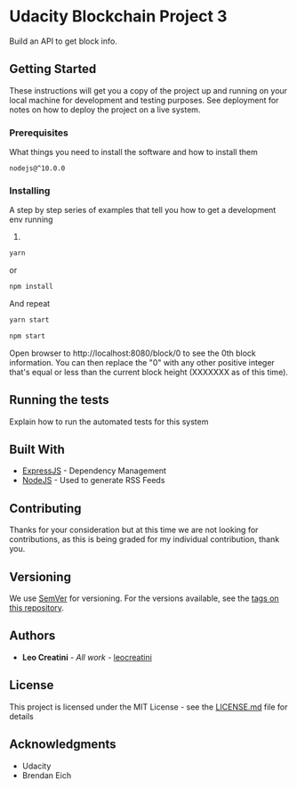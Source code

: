 # Udacity Blockchain Project 3

Build an API to get block info.

## Getting Started

These instructions will get you a copy of the project up and running on your local machine for development and testing purposes. See deployment for notes on how to deploy the project on a live system.

### Prerequisites

What things you need to install the software and how to install them

```
nodejs@^10.0.0
```

### Installing

A step by step series of examples that tell you how to get a development env running

1.

```bash
yarn
```
or 
```bash
npm install
```

And repeat

```bash
yarn start
```

```bash
npm start
```

Open browser to http://localhost:8080/block/0 to see the 0th block information. You can then replace the "0" with any other positive integer that's equal or less than the current block height (XXXXXXX as of this time).

## Running the tests

Explain how to run the automated tests for this system

## Built With

* [ExpressJS](https://maven.apache.org/) - Dependency Management
* [NodeJS](https://rometools.github.io/rome/) - Used to generate RSS Feeds

## Contributing

Thanks for your consideration but at this time we are not looking for contributions, as this is being graded for my individual contribution, thank you.

## Versioning

We use [SemVer](http://semver.org/) for versioning. For the versions available, see the [tags on this repository](https://github.com/your/project/tags). 

## Authors

* **Leo Creatini** - *All work* - [leocreatini](https://github.com/leocreatini)

## License

This project is licensed under the MIT License - see the [LICENSE.md](LICENSE.md) file for details

## Acknowledgments

* Udacity
* Brendan Eich
